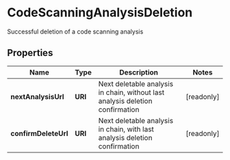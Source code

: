 

# CodeScanningAnalysisDeletion

Successful deletion of a code scanning analysis

## Properties

| Name | Type | Description | Notes |
|------------ | ------------- | ------------- | -------------|
|**nextAnalysisUrl** | **URI** | Next deletable analysis in chain, without last analysis deletion confirmation |  [readonly] |
|**confirmDeleteUrl** | **URI** | Next deletable analysis in chain, with last analysis deletion confirmation |  [readonly] |



